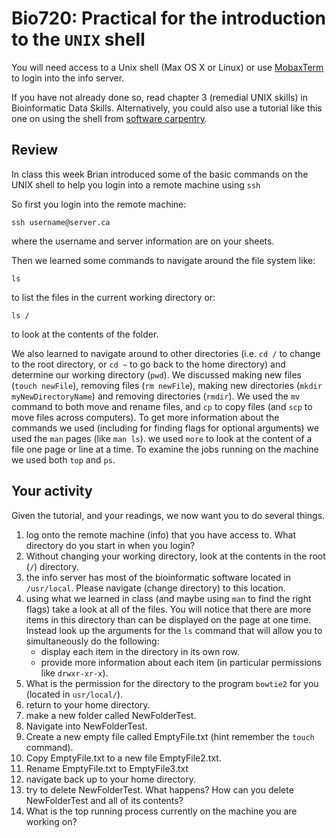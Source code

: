 # Bio720: Practical for the introduction to the `UNIX` shell

You will need access to a Unix shell (Max OS X or Linux) or use [MobaxTerm](http://mobaxterm.mobatek.net) to login into the info server.

If you have not already done so, read chapter 3 (remedial UNIX skills) in Bioinformatic Data Skills. Alternatively, you could also use a tutorial like this one on using the shell from [software carpentry](http://swcarpentry.github.io/shell-novice/).

## Review

In class this week Brian introduced some of the basic commands on the UNIX shell to help you login into a remote machine using `ssh`

So first you login into the remote machine:

```{shell}
ssh username@server.ca
```

where the username and server information are on your sheets.

Then we learned some commands to navigate around the file system like:

```{shell}
ls
```

to list the files in the current working directory or:

```{shell}
ls /
```

to look at the contents of the folder.

 We also learned to navigate around to other directories (i.e. `cd /` to change to the root directory, or `cd ~` to go back to the home directory) and determine our working directory (`pwd`). We discussed making new files (`touch newFile`), removing files (`rm newFile`), making new directories (`mkdir myNewDirectoryName`) and removing directories (`rmdir`). We used the `mv` command to both move and rename files, and `cp` to copy files (and `scp` to move files across computers). To get more information about the commands we used (including for finding flags for optional arguments) we used the `man` pages (like `man ls`). we used `more` to look at the content of a file one page or line at a time. To examine the jobs running on the machine we used both `top` and `ps`.
 
## Your activity

Given the tutorial, and your readings, we now want you to do several things.

1. log onto the remote machine (info) that you have access to. What directory do you start in when you login?
2. Without changing your working directory, look at the contents in the root (`/`) directory.
3. the info server has most of the bioinformatic software located in `/usr/local`. Please navigate (change directory) to this location.
4. using what we learned in class (and maybe using `man` to find the right flags) take a look at all of the files. You will notice that there are more items in this directory than can be displayed on the page at one time. Instead look up the arguments for the `ls` command that will allow you to simultaneously do the following:
   * display each item in the directory in its own row.
   * provide more information about each item (in particular permissions like `drwxr-xr-x`).
5. What is the permission for the directory to the program `bowtie2` for you (located in `usr/local/`).
6. return to your home directory.
7. make a new folder called NewFolderTest.
8. Navigate into NewFolderTest.
9. Create a new empty file called EmptyFile.txt (hint remember the `touch` command).
10. Copy EmptyFile.txt to a new file EmptyFile2.txt.
11. Rename EmptyFile.txt to EmptyFile3.txt
12. navigate back up to your home directory.
13. try to delete NewFolderTest. What happens? How can you delete NewFolderTest and all of its contents?
14. What is the top running process currently on the machine you are working on?

